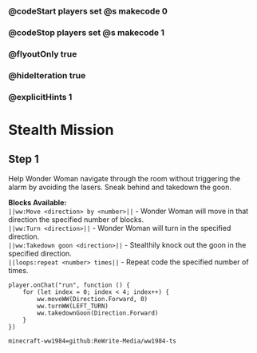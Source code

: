 ### @codeStart players set @s makecode 0
### @codeStop players set @s makecode 1

### @flyoutOnly true
### @hideIteration true
### @explicitHints 1

# Stealth Mission

## Step 1
Help Wonder Woman navigate through the room without triggering the alarm by avoiding the lasers. Sneak behind and takedown the goon.

**Blocks Available:**  
``||ww:Move <direction> by <number>||`` - Wonder Woman will move in that direction the specified number of blocks.  
``||ww:Turn <direction>||`` - Wonder Woman will turn in the specified direction.  
``||ww:Takedown goon <direction>||`` - Stealthily knock out the goon in the specified direction.  
``||loops:repeat <number> times||`` - Repeat code the specified number of times.  

```ghost
player.onChat("run", function () {
    for (let index = 0; index < 4; index++) {
        ww.moveWW(Direction.Forward, 0)
        ww.turnWW(LEFT_TURN)
        ww.takedownGoon(Direction.Forward)
    }
})
```
```package
minecraft-ww1984=github:ReWrite-Media/ww1984-ts
```
